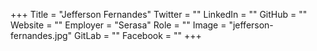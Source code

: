+++
Title = "Jefferson Fernandes"
Twitter = ""
LinkedIn = ""
GitHub = ""
Website = ""
Employer = "Serasa"
Role = ""
Image = "jefferson-fernandes.jpg"
GitLab = ""
Facebook = ""
+++
